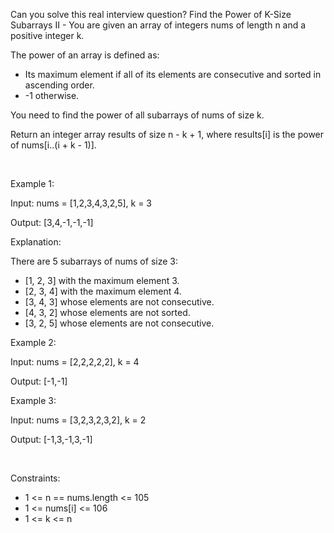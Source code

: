 Can you solve this real interview question? Find the Power of K-Size Subarrays II - You are given an array of integers nums of length n and a positive integer k.

The power of an array is defined as:

 * Its maximum element if all of its elements are consecutive and sorted in ascending order.
 * -1 otherwise.

You need to find the power of all subarrays of nums of size k.

Return an integer array results of size n - k + 1, where results[i] is the power of nums[i..(i + k - 1)].

 

Example 1:

Input: nums = [1,2,3,4,3,2,5], k = 3

Output: [3,4,-1,-1,-1]

Explanation:

There are 5 subarrays of nums of size 3:

 * [1, 2, 3] with the maximum element 3.
 * [2, 3, 4] with the maximum element 4.
 * [3, 4, 3] whose elements are not consecutive.
 * [4, 3, 2] whose elements are not sorted.
 * [3, 2, 5] whose elements are not consecutive.

Example 2:

Input: nums = [2,2,2,2,2], k = 4

Output: [-1,-1]

Example 3:

Input: nums = [3,2,3,2,3,2], k = 2

Output: [-1,3,-1,3,-1]

 

Constraints:

 * 1 <= n == nums.length <= 105
 * 1 <= nums[i] <= 106
 * 1 <= k <= n